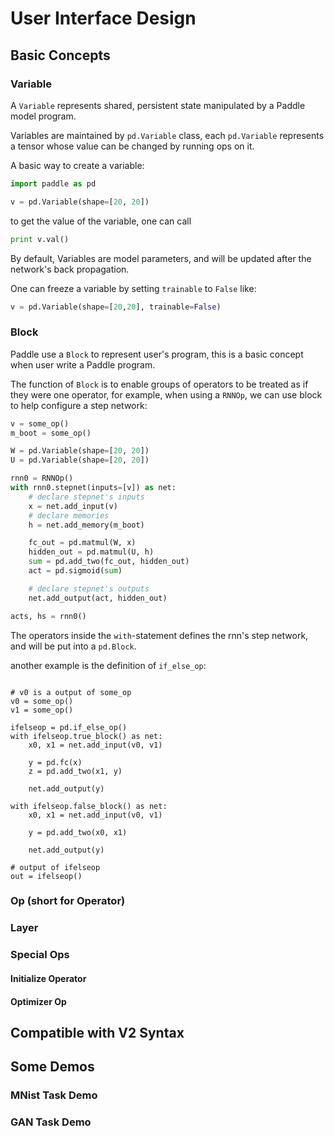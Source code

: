 # User Interface Design

## Basic Concepts
### Variable
A `Variable` represents shared, persistent state manipulated by a Paddle model program.

Variables are maintained by `pd.Variable` class,
each `pd.Variable` represents a tensor whose value can be changed by running ops on it.

A basic way to create a variable:

```python
import paddle as pd

v = pd.Variable(shape=[20, 20])
```

to get the value of the variable, one can call

```python
print v.val()
```

By default, Variables are model parameters, and will be updated after the network's back propagation.

One can freeze a variable by setting `trainable` to `False` like:

```python
v = pd.Variable(shape=[20,20], trainable=False)
```

### Block
Paddle use a `Block` to represent user's program, 
this is a basic concept when user write a Paddle program.

The function of `Block` is to enable groups of operators to be treated as if they were one operator, for example, when using a `RNNOp`, we can use block to help configure a step network:

```python
v = some_op()
m_boot = some_op()

W = pd.Variable(shape=[20, 20])
U = pd.Variable(shape=[20, 20])

rnn0 = RNNOp()
with rnn0.stepnet(inputs=[v]) as net:
    # declare stepnet's inputs
    x = net.add_input(v)
    # declare memories
    h = net.add_memory(m_boot)

    fc_out = pd.matmul(W, x)
    hidden_out = pd.matmul(U, h)
    sum = pd.add_two(fc_out, hidden_out)
    act = pd.sigmoid(sum)

    # declare stepnet's outputs
    net.add_output(act, hidden_out)

acts, hs = rnn0()
```

The operators inside the `with`-statement defines the rnn's step network, 
and will be put into a `pd.Block`.

another example is the definition of `if_else_op`:

```

# v0 is a output of some_op
v0 = some_op()
v1 = some_op()

ifelseop = pd.if_else_op()
with ifelseop.true_block() as net:
    x0, x1 = net.add_input(v0, v1)
    
    y = pd.fc(x)
    z = pd.add_two(x1, y)
    
    net.add_output(y)

with ifelseop.false_block() as net:
    x0, x1 = net.add_input(v0, v1)
    
    y = pd.add_two(x0, x1)
    
    net.add_output(y)
    
# output of ifelseop
out = ifelseop()
```

### Op (short for Operator)
### Layer
### Special Ops
#### Initialize Operator
#### Optimizer Op

## Compatible with V2 Syntax

## Some Demos
### MNist Task Demo
### GAN Task Demo
